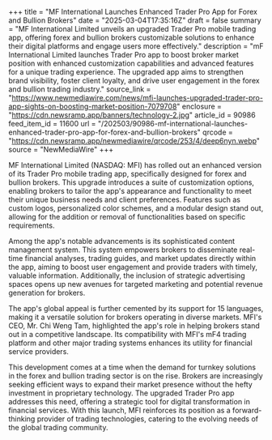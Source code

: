 +++
title = "MF International Launches Enhanced Trader Pro App for Forex and Bullion Brokers"
date = "2025-03-04T17:35:16Z"
draft = false
summary = "MF International Limited unveils an upgraded Trader Pro mobile trading app, offering forex and bullion brokers customizable solutions to enhance their digital platforms and engage users more effectively."
description = "mF International Limited launches Trader Pro app to boost broker market position with enhanced customization capabilities and advanced features for a unique trading experience. The upgraded app aims to strengthen brand visibility, foster client loyalty, and drive user engagement in the forex and bullion trading industry."
source_link = "https://www.newmediawire.com/news/mfi-launches-upgraded-trader-pro-app-sights-on-boosting-market-position-7079708"
enclosure = "https://cdn.newsramp.app/banners/technology-2.jpg"
article_id = 90986
feed_item_id = 11600
url = "/202503/90986-mf-international-launches-enhanced-trader-pro-app-for-forex-and-bullion-brokers"
qrcode = "https://cdn.newsramp.app/newmediawire/qrcode/253/4/deep6nyn.webp"
source = "NewMediaWire"
+++

<p>MF International Limited (NASDAQ: MFI) has rolled out an enhanced version of its Trader Pro mobile trading app, specifically designed for forex and bullion brokers. This upgrade introduces a suite of customization options, enabling brokers to tailor the app's appearance and functionality to meet their unique business needs and client preferences. Features such as custom logos, personalized color schemes, and a modular design stand out, allowing for the addition or removal of functionalities based on specific requirements.</p><p>Among the app's notable advancements is its sophisticated content management system. This system empowers brokers to disseminate real-time financial analyses, trading guides, and market updates directly within the app, aiming to boost user engagement and provide traders with timely, valuable information. Additionally, the inclusion of strategic advertising spaces opens up new avenues for targeted marketing and potential revenue generation for brokers.</p><p>The app's global appeal is further cemented by its support for 15 languages, making it a versatile solution for brokers operating in diverse markets. MFI's CEO, Mr. Chi Weng Tam, highlighted the app's role in helping brokers stand out in a competitive landscape. Its compatibility with MFI's mF4 trading platform and other major trading systems enhances its utility for financial service providers.</p><p>This development comes at a time when the demand for turnkey solutions in the forex and bullion trading sector is on the rise. Brokers are increasingly seeking efficient ways to expand their market presence without the hefty investment in proprietary technology. The upgraded Trader Pro app addresses this need, offering a strategic tool for digital transformation in financial services. With this launch, MFI reinforces its position as a forward-thinking provider of trading technologies, catering to the evolving needs of the global trading community.</p>